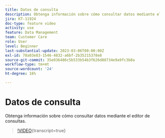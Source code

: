 ```yaml
---
title: Datos de consulta
description: Obtenga información sobre cómo consultar datos mediante el editor de consultas.
jira: KT-11924
doc-type: feature video
activity: use
feature: Data Management
team: Customer Care
role: User
level: Beginner
last-substantial-update: 2023-03-06T00:00:00Z
exl-id: 78a03e83-1546-4832-a6bf-2b35215378e8
source-git-commit: 35e036486c5b533b54b3f626d88734e9a9fc3b8a
workflow-type: tm+mt
source-wordcount: '24'
ht-degree: 16%

---
```


# Datos de consulta

Obtenga información sobre cómo consultar datos mediante el editor de consultas.

>[!VIDEO](https://video.tv.adobe.com/v/3415814?quality=12&learn=on){transcript=true}
